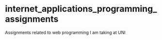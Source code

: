 # internet_applications_programming_assignments
Assignments related to web programming I am taking at UNI
